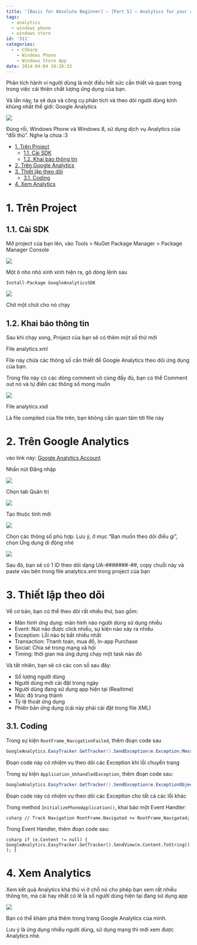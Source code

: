 ```yaml
---
title: '[Basic for Absolute Beginner] – [Part 5] – Analytics for your apps'
tags:
  - analytics
  - windows phone
  - windows store
id: '311'
categories:
  - - CSharp
    - Windows Phone
    - Windows Store App
date: 2014-04-04 10:28:33
---
```


Phân tích hành vi người dùng là một điều hết sức cần thiết và quan trọng trong việc cải thiện chất lượng ứng dụng của bạn.

Và lần này, ta sẽ dựa và công cụ phân tích và theo dõi người dùng kinh khủng nhất thế giới: Google Analytics

![](https://farm8.staticflickr.com/7322/13573942035_b413d8924a_o.png)

Đúng rồi, Windows Phone và Windows 8, sử dụng dịch vụ Analytics của “đối thủ”. Nghe lạ chưa :3

<!-- more -->

<!-- TOC -->

- [1. Trên Project](#1-tr%C3%AAn-project)
    - [1.1. Cài SDK](#11-c%C3%A0i-sdk)
    - [1.2. Khai báo thông tin](#12-khai-b%C3%A1o-th%C3%B4ng-tin)
- [2. Trên Google Analytics](#2-tr%C3%AAn-google-analytics)
- [3. Thiết lập theo dõi](#3-thi%E1%BA%BFt-l%E1%BA%ADp-theo-d%C3%B5i)
    - [3.1. Coding](#31-coding)
- [4. Xem Analytics](#4-xem-analytics)

<!-- /TOC -->

# 1. Trên Project
<a id="markdown-tr%C3%AAn-project" name="tr%C3%AAn-project"></a>

## 1.1. Cài SDK
<a id="markdown-c%C3%A0i-sdk" name="c%C3%A0i-sdk"></a>

Mở project của bạn lên, vào Tools > NuGet Package Manager > Package Manager Console

![](http://farm8.staticflickr.com/7070/13574117965_55d85b93db_o.png)

Một ô nho nhỏ xinh xinh hiện ra, gõ dòng lệnh sau

```shell
Install-Package GoogleAnalyticsSDK
```

![](http://farm3.staticflickr.com/2835/13574223523_c343351607_o.png)

Chờ một chút cho nó chạy

## 1.2. Khai báo thông tin
<a id="markdown-khai-b%C3%A1o-th%C3%B4ng-tin" name="khai-b%C3%A1o-th%C3%B4ng-tin"></a>

Sau khi chạy xong, Project của bạn sẽ có thêm một số thứ mới

File analytics.xml

File này chứa các thông số cần thiết để Google Analytics theo dõi ứng dụng của bạn.

Trong file này có các dòng comment vô cùng đầy đủ, bạn có thể Comment out nó và tự điền các thông số mong muốn

![](http://farm8.staticflickr.com/7185/13574595064_28071ab5ae_o.png)

File analytics.xsd

Là file compiled của file trên, bạn không cần quan tâm tới file này

# 2. Trên Google Analytics
<a id="markdown-tr%C3%AAn-google-analytics" name="tr%C3%AAn-google-analytics"></a>

vào link này: [Google Analytics Account](http://google.com/analytics)

Nhấn nút Đăng nhập

![](http://farm8.staticflickr.com/7316/13574390013_fc95019363_o.png)

Chọn tab Quản trị

![](http://farm8.staticflickr.com/7026/13574407623_8c32c154eb_o.png)

Tạo thuộc tính mới

![](http://farm4.staticflickr.com/3781/13574432883_7b8b91df2f_o.png)

Chọn các thông số phù hợp. Lưu ý, ở mục “Bạn muốn theo dõi điều gì”, chọn Ứng dụng di động nhé

![](http://farm4.staticflickr.com/3819/13574765814_c96d25bb44_o.png)

Sau đó, bạn sẽ có 1 ID theo dõi dạng UA-#######-##, copy chuỗi này và paste vào bên trong file analytics.xml trong project của bạn

# 3. Thiết lập theo dõi
<a id="markdown-thi%E1%BA%BFt-l%E1%BA%ADp-theo-d%C3%B5i" name="thi%E1%BA%BFt-l%E1%BA%ADp-theo-d%C3%B5i"></a>

Về cơ bản, bạn có thể theo dõi rất nhiều thứ, bao gồm:

*   Màn hình ứng dụng: màn hình nào người dùng sử dụng nhiều
*   Event: Nút nào được click nhiều, sự kiện nào xảy ra nhiều
*   Exception: Lỗi nào bị bắt nhiều nhất
*   Transaction: Thanh toán, mua đồ, In-app Purchase
*   Social: Chia sẻ trong mạng xã hội
*   Timing: thời gian mà ứng dụng chạy một task nào đó

Và tất nhiên, bạn sẽ có các con số sau đây:

*   Số lượng người dùng
*   Người dùng mới cài đặt trong ngày
*   Người dùng đang sử dụng app hiện tại (Realtime)
*   Mức độ trung thành
*   Tỷ lệ thoát ứng dụng
*   Phiên bản ứng dụng (cái này phải cài đặt trong file XML)

## 3.1. Coding
<a id="markdown-coding" name="coding"></a>

Trong sự kiện `RootFrame_NavigationFailed`, thêm đoạn code sau

```csharp
GoogleAnalytics.EasyTracker.GetTracker().SendException(e.Exception.Message, false);
```

Đoạn code này có nhiệm vụ theo dõi các Exception khi lỗi chuyển trang

Trong sự kiện `Application_UnhandledException`, thêm đoạn code sau:

```csharp
GoogleAnalytics.EasyTracker.GetTracker().SendException(e.ExceptionObject.Message, false);
```

Đoạn code này có nhiệm vụ theo dõi các Exception cho tất cả các lỗi khác

Trong method `InitializePhoneApplication()`, khai báo một Event Handler:

```csharp // Track Navigation RootFrame.Navigated += RootFrame_Navigated; ```

Trong Event Handler, thêm đoạn code sau:

```csharp if (e.Content != null) { GoogleAnalytics.EasyTracker.GetTracker().SendView(e.Content.ToString()); } ```

# 4. Xem Analytics
<a id="markdown-xem-analytics" name="xem-analytics"></a>

Xem kết quả Analytics khá thú vị ở chỗ nó cho phép bạn xem rất nhiều thông tin, mà cái hay nhất có lẽ là số người dùng hiện tại đang sử dụng app

![](http://farm4.staticflickr.com/3726/13575637933_a49df7e626_o.png)

Bạn có thể khám phá thêm trong trang Google Analytics của mình.

Lưu ý là ứng dụng nhiều người dùng, sử dụng mạng thì mới xem được Analytics nhé.